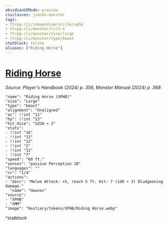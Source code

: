 ```yaml
---
obsidianUIMode: preview
cssclasses: json5e-monster
tags:
- ttrpg-cli/compendium/src/5e/xphb
- ttrpg-cli/monster/cr/1-4
- ttrpg-cli/monster/size/large
- ttrpg-cli/monster/type/beast
statblock: inline
aliases: ["Riding Horse"]
---
```

# [Riding Horse](3-Compendium\CLI\bestiary\beast/riding-horse-xphb.md)
*Source: Player's Handbook (2024) p. 356, Monster Manual (2024) p. 368*  

```statblock
"name": "Riding Horse (XPHB)"
"size": "Large"
"type": "beast"
"alignment": "Unaligned"
"ac": !!int "11"
"hp": !!int "13"
"hit_dice": "2d10 + 2"
"stats":
- !!int "16"
- !!int "13"
- !!int "12"
- !!int "2"
- !!int "11"
- !!int "7"
"speed": "60 ft."
"senses": "passive Perception 10"
"languages": ""
"cr": "1/4"
"actions":
- "desc": "Melee Attack: +5, reach 5 ft. Hit: 7 (1d8 + 3) Bludgeoning damage."
  "name": "Hooves"
"source":
- "XPHB"
- "XMM"
"image": "bestiary/tokens/XPHB/Riding Horse.webp"
```
^statblock